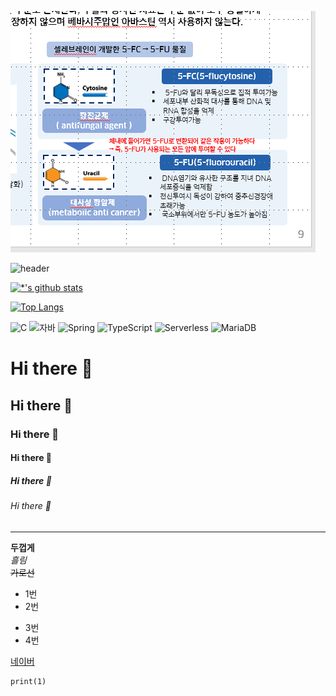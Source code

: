 
<img src='picture/스크린샷 2023-08-23 101205.png'></img>


![header](https://capsule-render.vercel.app/api?type=wave&color=auto&height=300&section=header&text=Rachel%20Hyowon%20Kim&fontSize=90)

[![*'s github stats](https://github-readme-stats.vercel.app/api?username=Rachel-HyowonKim)](https://github.com/Rachel-HyowonKim)

[![Top Langs](https://github-readme-stats.vercel.app/api/top-langs/?username=Rachel-HyowonKim)](https://github.com/Rachel-HyowonKim/github-readme-stats)

![C](https://img.shields.io/badge/-C-123456?style=flat-square&logo=C&logoColor=black)
![자바](https://img.shields.io/badge/-자바-007396?style=flat&logo=Java&logoColor=ffffff)
![Spring](https://img.shields.io/badge/-Spring-6DB33F?style=for-the-badge&logo=Spring&logoColor=white)
![TypeScript](https://img.shields.io/badge/-TypeScript-3178C6?style=flat-square&logo=TypeScript&logoColor=white)
![Serverless](https://img.shields.io/badge/-Serverless-FD5750?style=flat-square&logo=Serverless&logoColor=magenta)
![MariaDB](https://img.shields.io/badge/-MariaDB-1F305F?style=flat-square&logo=mariadb&logoColor=white)
​



# Hi there 👋
## Hi there 👋
### Hi there 👋
#### Hi there 👋
##### Hi there 👋
###### Hi there 👋
---
**두껍게** <br>
*흘림* <br>
~~가로선~~ <br>

* 1번
* 2번
- 3번
- 4번

[네이버](naver.com)

```
print(1)
```



